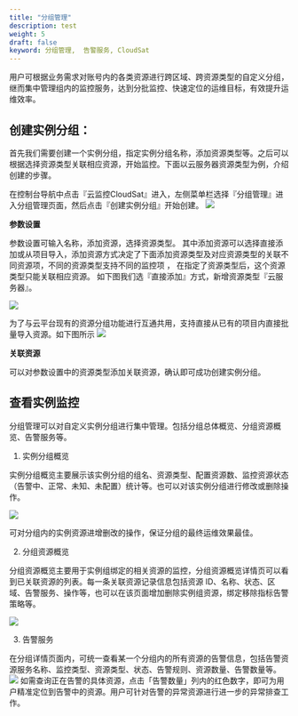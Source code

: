 ```yaml
---
title: "分组管理"
description: test
weight: 5
draft: false
keyword: 分组管理,  告警服务, CloudSat
---
```


用户可根据业务需求对账号内的各类资源进行跨区域、跨资源类型的自定义分组，继而集中管理组内的监控服务，达到分批监控、快速定位的运维目标，有效提升运维效率。

## 创建实例分组：

首先我们需要创建一个实例分组，指定实例分组名称，添加资源类型等。之后可以根据选择资源类型关联相应资源，开始监控。下面以云服务器资源类型为例，介绍创建的步骤。

在控制台导航中点击『云监控CloudSat』进入，左侧菜单栏选择『分组管理』进入分组管理页面，然后点击『创建实例分组』开始创建。
![](../_images/20201104213502.png)

**参数设置**

参数设置可输入名称，添加资源，选择资源类型。 其中添加资源可以选择直接添加或从项目导入，添加资源方式决定了下面添加资源类型及对应资源类型的关联不同资源项，不同的资源类型支持不同的监控项 ， 在指定了资源类型后，这个资源类型只能关联相应资源。 
如下图我们选『直接添加』方式，新增资源类型『云服务器』。

![](../_images/20201029111448.png)

为了与云平台现有的资源分组功能进行互通共用，支持直接从已有的项目内直接批量导入资源。如下图所示
![](../_images/20201104213235.png)

**关联资源**

可以对参数设置中的资源类型添加关联资源，确认即可成功创建实例分组。

## 查看实例监控

分组管理可以对自定义实例分组进行集中管理。包括分组总体概览、分组资源概览、告警服务等。

1. 实例分组概览

实例分组概览主要展示该实例分组的组名、资源类型、配置资源数、监控资源状态（告警中、正常、未知、未配置）统计等。也可以对该实例分组进行修改或删除操作。

![](../_images/20201029113911.png)

可对分组内的实例资源进增删改的操作，保证分组的最终运维效果最佳。

2. 分组资源概览

分组资源概览主要用于实例组绑定的相关资源的监控，分组资源概览详情页可以看到已关联资源的列表。每一条关联资源记录信息包括资源 ID、名称、状态、区域、告警服务、操作等，也可以在该页面增加删除实例组资源，绑定移除指标告警策略等。

![](../_images/20201029143452.png)

3. 告警服务

在分组详情页面内，可统一查看某一个分组内的所有资源的告警信息，包括告警资源服务名称、监控类型、资源类型、状态、告警规则、资源数量、告警数量等。
![](../_images/202011042138.png)
如需查询正在告警的具体资源，点击「告警数量」列内的红色数字，即可为用户精准定位到告警中的资源。用户可针对告警的异常资源进行进一步的异常排查工作。



